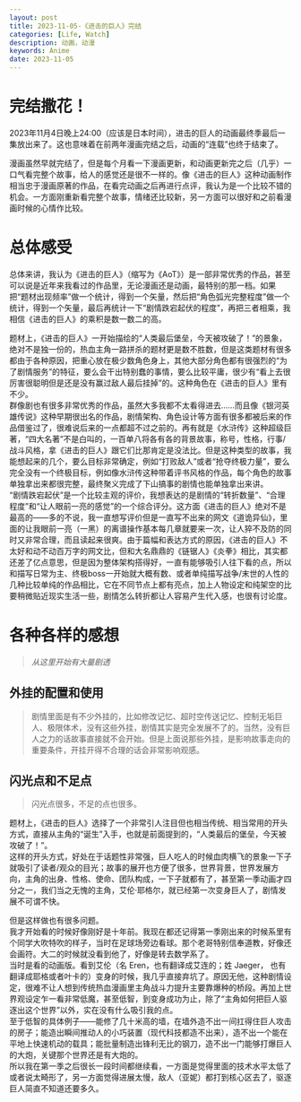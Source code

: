 ```yaml
---
layout: post
title: 2023-11-05-《进击的巨人》完结
categories: [Life, Watch]
description: 动画，动漫
keywords: Anime
date: 2023-11-05
---
```


# 完结撒花！

2023年11月4日晚上24:00（应该是日本时间），进击的巨人的动画最终季最后一集放出来了。这也意味着在前两年漫画完结之后，动画的“连载”也终于结束了。

漫画虽然早就完结了，但是每个月看一下漫画更新，和动画更新完之后（几乎）一口气看完整个故事，给人的感觉还是很不一样的。像《进击的巨人》这种动画制作相当忠于漫画原著的作品，在看完动画之后再进行点评，我认为是一个比较不错的机会。一方面刚重新看完整个故事，情绪还比较新，另一方面可以很好和之前看漫画时候的心情作比较。

# 总体感受
总体来讲，我认为《进击的巨人》（缩写为《AoT》）是一部非常优秀的作品，甚至可以说是近年来我看过的作品里，无论漫画还是动画，最特别的那一档。如果把“题材出现频率”做一个统计，得到一个矢量，然后把“角色弧光完整程度”做一个统计，得到一个矢量，最后再统计一下“剧情跌宕起伏的程度”，再把三者相乘，我相信《进击的巨人》的乘积是数一数二的高。

题材上，《进击的巨人》一开始描绘的“人类最后堡垒，今天被攻破了！”的景象，绝对不是独一份的，热血主角一路拼杀的题材更是数不胜数，但是这类题材有很多都由于各种原因，把重心放在极少数角色身上，其他大部分角色都有很强烈的“为了剧情服务”的特征，要么会干出特别蠢的事情，要么比较平庸，很少有“看上去很厉害很聪明但是还是没有赢过敌人最后挂掉”的。这种角色在《进击的巨人》里有不少。    
群像剧也有很多非常优秀的作品，虽然大多我都不太看得进去……而且像《银河英雄传说》这种早期很出名的作品，剧情架构、角色设计等方面有很多都被后来的作品借鉴过了，很难说后来的一点都超不过之前的。再有就是《水浒传》这种超级巨著，“四大名著”不是白叫的，一百单八将各有各的背景故事，称号，性格，行事/战斗风格，拿《进击的巨人》跟它们比那肯定是没法比。但是这种类型的故事，我能想起来的几个，要么目标非常确定，例如“打败敌人”或者“抢夺终极力量”，要么完全没有一个终极目标，例如像水浒传这种带着评书风格的作品，每个角色的故事单独拿出来都很完整，最终聚义完成了下山搞事的剧情也能单独拿出来讲。    
“剧情跌宕起伏”是一个比较主观的评价，我想表达的是剧情的“转折数量”、“合理程度”和“让人眼前一亮的感觉”的一个综合评分。这方面《进击的巨人》绝对不是最高的——多的不说，我一直想写评价但是一直写不出来的网文《道诡异仙》，里面的让我眼前一亮（一黑）的离谱操作基本每几章就要来一次，让人猝不及防的同时又非常合理，而且读起来很爽。由于篇幅和表达方式的原因，《进击的巨人》不太好和动不动百万字的网文比，但和大名鼎鼎的《链锯人》《炎拳》相比，其实都还差了亿点意思，但是因为整体架构搭得好，一直有能够吸引人往下看的点，所以和描写日常为主、终极boss一开始就大概有数、或者单纯描写战争/末世的人性的几种比较单纯的作品相比，它在不同节点上都有亮点，加上人物设定和纯架空的比要稍微贴近现实生活一些，剧情怎么转折都让人容易产生代入感，也很有讨论度。


# 各种各样的感想
> *从这里开始有大量剧透*

## 外挂的配置和使用

> 剧情里面是有不少外挂的，比如修改记忆、超时空传送记忆、控制无垢巨人、极限体术，没有这些外挂，剧情其实是完全发展不了的。当然，没有巨人之力的话故事直接就不会开始。但是上面说那些外挂，是影响故事走向的重要条件，开挂开得不合理的话会非常影响观感。

## 闪光点和不足点

> 闪光点很多，不足的点也很多。

题材上，《进击的巨人》选择了一个非常引人注目但也相当传统、相当常用的开头方式，直接从主角的“诞生”入手，也就是前面提到的，“人类最后的堡垒，今天被攻破了！”。   
这样的开头方式，好处在于话题性非常强，巨人吃人的时候血肉横飞的景象一下子就吸引了读者/观众的目光；故事的展开也方便了很多，世界背景，世界发展方向，主角的出身、性格、使命、团队构成，一下子就都有了，甚至第一季动画才四分之一，我们当之无愧的主角，艾伦·耶格尔，就已经第一次变身巨人了，剧情发展不可谓不快。

但是这样做也有很多问题。    
我才开始看的时候好像刚好是十年前。我现在都还记得第一季刚出来的时候系里有个同学大吹特吹的样子，当时在足球场旁边看球。那个老哥特别信奉道教，好像还会画符。大二的时候就没看到他了，好像是转去数学系了。    
当时是看的动画版。看到艾伦（名 Eren，也有翻译成艾连的；姓 Jaeger， 也有翻译成耶格或者叶卡的）变身的时候，我几乎直接弃坑了。原因无他，这种剧情设定，很难不让人想到传统热血漫画里主角战斗力提升主要靠爆种的桥段。再加上世界观设定乍一看非常低魔，甚至低智，到变身成功为止，除了“主角如何把巨人驱逐出这个世界”以外，实在没有什么吸引我的点。    
至于低智的具体例子——能修了几十米高的墙，在墙外造不出一间扛得住巨人攻击的房子；能造出瞬间推动人的小巧装置（现代科技都造不出来），造不出一个能在平地上快速机动的载具；能批量制造出锋利无比的钢刀，造不出一门能够打爆巨人的大炮，关键那个世界还是有大炮的。    
所以我在第一季之后很长一段时间都继续看，一方面是觉得里面的技术水平太低了或者说太畸形了，另一方面觉得进展太慢，敌人（亚妮）都打到核心区去了，驱逐巨人简直不知道还要多久。

